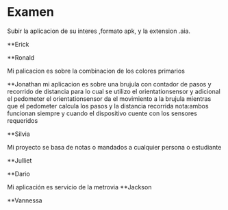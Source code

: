 # Examen

Subir la aplicacion de su interes ,formato apk, y la extension .aia.

**Erick




**Ronald

Mi palicacion es sobre la combinacion de los colores primarios

**Jonathan
mi aplicacion es sobre una brujula con contador de pasos y recorrido de distancia
para lo cual se utilizo el orientationsensor y adicional el pedometer
el orientationsensor da el movimiento a la brujula mientras que el pedometer
calcula los pasos y la distancia recorrida nota:ambos funcionan siempre y cuando
el dispositivo cuente con los sensores requeridos


**Silvia

Mi proyecto se basa de notas o mandados a cualquier persona o estudiante

**Julliet



**Dario

Mi aplicación es servicio de la metrovia 
**Jackson



**Vannessa
